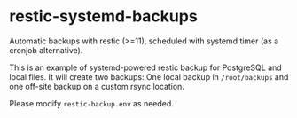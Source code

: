 # restic-systemd-backups

Automatic backups with restic (>=11), scheduled with systemd timer (as a cronjob alternative).

This is an example of systemd-powered restic backup for PostgreSQL and local files.
It will create two backups: One local backup in `/root/backups` and one off-site backup on a custom rsync location.

Please modify `restic-backup.env` as needed.
